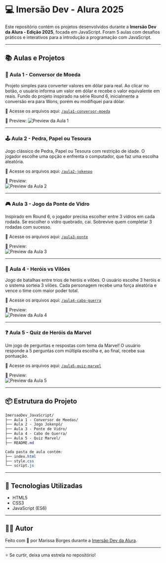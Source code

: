 # 💻 Imersão Dev - Alura 2025

Este repositório contém os projetos desenvolvidos durante a **Imersão Dev da Alura - Edição 2025**, focada em JavaScript. Foram 5 aulas com desafios práticos e interativos para a introdução a programação com JavaScript.

---

## 📚 Aulas e Projetos

### 🧮 Aula 1 - Conversor de Moeda

Projeto simples para converter valores em dólar para real. Ao clicar no botão, o usuário informa um valor em dólar e recebe o valor equivalente em reais. Fundo do projeto inspirado na série Round 6, inicialmente a conversão era para Wons, porém eu modifiquei para dólar.

🔗 Acesse os arquivos aqui: [`/aula1-conversor-moeda`](./Aula001)

📸 Preview:
![Preview da Aula 1](https://i.postimg.cc/Bnzs7DfL/Imersao-Dev-Aula1.png)

---

### 🕹️ Aula 2 - Pedra, Papel ou Tesoura

Jogo clássico de Pedra, Papel ou Tesoura com restrição de idade. O jogador escolhe uma opção e enfrenta o computador, que faz uma escolha aleatória.

🔗 Acesse os arquivos aqui: [`/aula2-jokenpo`](./Aula002)

📸 Preview:  
![Preview da Aula 2](https://i.postimg.cc/44PDFtzf/Imersao-Dev-Aula2.png)

---

### 🎮 Aula 3 - Jogo da Ponte de Vidro

Inspirado em Round 6, o jogador precisa escolher entre 3 vidros em cada rodada. Se escolher o vidro quebrado, cai. Sobrevive quem completar 3 rodadas com sucesso.

🔗 Acesse os arquivos aqui: [`/aula3-ponte`](./Aula003)

📸 Preview:  
![Preview da Aula 3](https://i.postimg.cc/C52mpFhN/Imersao-Dev-Aula3.png)

---

### 💪 Aula 4 - Heróis vs Vilões

Jogo de batalhas entre trios de heróis e vilões. O usuário escolhe 3 heróis e o sistema sorteia 3 vilões. Cada personagem recebe uma força aleatória e vence o time com maior poder total.

🔗 Acesse os arquivos aqui: [`/aula4-cabo-guerra`](./Aula004)

📸 Preview:  
![Preview da Aula 4](https://i.postimg.cc/0jgDxbgc/Imersao-Dev-Aula4.png)

---

### ❓ Aula 5 - Quiz de Heróis da Marvel

Um jogo de perguntas e respostas com tema da Marvel! O usuário responde a 5 perguntas com múltipla escolha e, ao final, recebe sua pontuação.

🔗 Acesse os arquivos aqui: [`/aula5-quiz-marvel`](./Aula005)

📸 Preview:  
![Preview da Aula 5](https://i.postimg.cc/yxF9NssB/Imersao-Dev-Aula5.png)

---

## 📦 Estrutura do Projeto

```css
ImersaoDev_JavaScript/
├── Aula 1 - Conversor de Moedas/
├── Aula 2 - Jogo Jokenpô/
├── Aula 3 - Ponte de Vidro/
├── Aula 4 - Cabo de Guerra/
├── Aula 5 - Quiz Marvel/
├── README.md

Cada pasta de aula contém:
├── index.html
├── style.css
└── script.js
```

---

## 🚀 Tecnologias Utilizadas

- HTML5
- CSS3
- JavaScript (ES6)

---

## 👨‍💻 Autor

Feito com 💙 por Marissa Borges durante a [Imersão Dev da Alura](https://www.alura.com.br/artigos/participe-da-imersao-dev).

---

⭐ Se curtir, deixa uma estrela no repositório!
